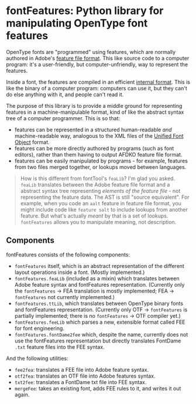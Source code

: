 # fontFeatures: Python library for manipulating OpenType font features

OpenType fonts are "programmed" using features, which are normally authored in Adobe's [feature file format](http://adobe-type-tools.github.io/afdko/OpenTypeFeatureFileSpecification.html). This like source code to a computer program: it's a user-friendly, but computer-unfriendly, way to represent the features.

Inside a font, the features are compiled in an efficient [internal format](https://simoncozens.github.io/fonts-and-layout/features.html#how-features-are-stored). This is like the binary of a computer program: computers can use it, but they can't do else anything with it, and people can't read it.

The purpose of this library is to provide a middle ground for representing features in a machine-manipulable format, kind of like the abstract syntax tree of a computer programmer. This is so that:

* features can be represented in a structured human-readable *and* machine-readable way, analogous to the XML files of the [Unified Font Object](http://unifiedfontobject.org/) format.
* features can be more directly authored by programs (such as font editors), rather than them having to output AFDKO feature file format.
* features can be easily manipulated by programs - for example, features from two files merged together, or lookups moved between languages.

> How is this different from fontTool's `feaLib`? I'm glad you asked. `feaLib` translates between the Adobe feature file format and a abstract syntax tree representing *elements of the feature file* - not representing the feature data. The AST is still "source equivalent". For example, when you code an `aalt` feature in feature file format, you might include code like `feature salt` to include lookups from another feature. But what's actually *meant* by that is a set of lookups. `fontFeatures` allows you to manipulate meaning, not description.

## Components

fontFeatures consists of the following components:

* `fontFeatures` itself, which is an abstract representation of the different layout operations inside a font. (Mostly implemented.)
* `fontFeatures.feaLib` (included as a mixin) which translates between Adobe feature syntax and fontFeatures representation. (Currently only the `fontFeatures` -> FEA translation is mostly implemented; FEA -> `fontFeatures` not currently implemented.)
* `fontFeatures.ttLib`, which translates between OpenType binary fonts and fontFeatures representation. (Currently only OTF -> `fontFeatures` is partially implemented; there is no `fontFeatures` -> OTF compiler yet.)
* `fontFeatures.feeLib` which parses a new, extensible format called FEE for font engineering.
* `fontFeatures.fontDame2fee` which, despite the name, currently does not use the fontFeatures representation but directly translates FontDame `.txt` feature files into the FEE syntax.

And the following utilities:

* `fee2fea`: translates a FEE file into Adobe feature syntax.
* `otf2fea`: translates an OTF file into Adobe features syntax.
* `txt2fee`: translates a FontDame txt file into FEE syntax.
* `mergeFee`: takes an existing font, adds FEE rules to it, and writes it out again.